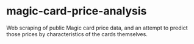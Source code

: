 # magic-card-price-analysis
Web scraping of public Magic card price data, and an attempt to predict those prices by characteristics of the cards themselves.
